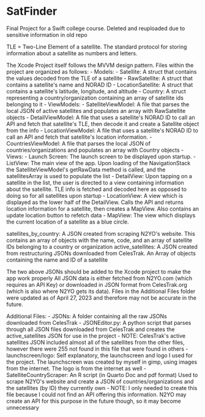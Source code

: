 # SatFinder
Final Project for a Swift college course. Deleted and reuploaded due to sensitive information in old repo

TLE = Two-Line Element of a satellite. The standard protocol for storing information about a satellite as numbers and letters.

The Xcode Project itself follows the MVVM design pattern. Files within the project are organized as follows:
    - Models:
        - Satellite: A struct that contains the values decoded from the TLE of a satellite
        - RawSatellite: A struct that contains a satellite's name and NORAD ID
        - LocationSatellite: A struct that contains a satellite's latitude, longitude, and altitude
        - Country: A struct representing a country/organization containing an array of satellite ids belonging to it
    - ViewModels:
        - SatelliteViewModel: A file that parses the local JSON of active satellites and populates an array with RawSatellite objects
        - DetailViewModel: A file that uses a satellite's NORAD ID to call an API and fetch that satellite's TLE, then decode it and create a Satellite object from the info
        - LocationViewModel: A file that uses a satellite's NORAD ID to call an API and fetch that satellite's location information.
        - CountriesViewModel: A file that parses the local JSON of countries/organizations and populates an array with Country objects
    - Views:
        - Launch Screen: The launch screen to be displayed upon startup.
        - ListView: The main view of the app. Upon loading of the NavigationStack the SatelliteViewModel's getRawData method is called, and the satellitesArray is used to populate the list
        - DetailView: Upon tapping on a satellite in the list, the user is directed to a view containing information about the satellite. TLE info is fetched and decoded here as opposed to doing so for all satellites upon startup
        - LocationView: A view which is displayed as the lower half of the DetailView. Calls the API and returns location information for a satellite, then creates a MapView. Also contains an update location button to refetch data
        - MapView: The view which displays the current location of a satellite as a blue circle.

satellites_by_country: A JSON created from scraping N2YO's website. This contains an array of objects with the name, code, and an array of satellite IDs belonging to a country or organization
active_satellites: A JSON created from restructuring JSONs downloaded from CelesTrak. An Array of objects containing the name and ID of a satellite

The two above JSONs should be added to the Xcode project to make the app work properly
All JSON data is either fetched from N2YO.com (which requires an API Key) or downloaded in JSON format from CelesTrak.org (which is also where N2YO gets its data).
Files in the Additional Files folder were updated as of April 27, 2023 and therefore may not be accurate in the future.

Additional Files:
    - JSONs: A folder containing all the raw JSONs downloaded from CelesTrak
    - JSONEditor.py: A python script that parses through all JSON files downloaded from CelesTrak and creates the active_satellites JSON for use in the project
        - NOTE: CelesTrak's active satellites JSON included almost all of the satellites from the other files, however there were 255 not found in this file that were found in others
    - launchscreen/logo: Self explanatory, the launchscreen and logo I used for the project. The launchscreen was created by myself in gimp, using images from the internet. The logo is from the internet as well
    - SatelliteCountryScraper: An R script (in Quarto Doc and pdf format) Used to scrape N2YO's website and create a JSON of countries/organizations and the satellites (by ID) they currently own
        - NOTE: I only needed to create this file because I could not find an API offering this information. N2YO may create an API for this purpose in the future though, so it may become unnecessary
    
